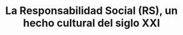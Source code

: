 ---
img : ./img/rsu.webp
title : "La Responsabilidad Social (RS), un hecho cultural del siglo XXI"
company : Fondo Editorial CIB
description : "Un análisis reflexivo del siglo XXI permite caracterizarlo como el siglo de la responsabilidad compartida en relación con el cuidado de la vida, vida en el límite en todos sus niveles, tanto en el caso de los seres humanos frente a los riesgos que amenazan su salud, su libertad y sus posibilidades de supervivencia, igualmente en lo relativo a la violencia y a los obstáculos en la convivencia entre países y culturas, así como también en los desequilibrios que deterioran fuertemente la vida en el planeta, entendido no como escenario de confrontación (mercado global o intereses hegemónicos), sino como casa común. Del mismo modo que el siglo XX, “siglo de la ciencia”, había sido marcado por el papel decisivo y determinante de la ciencia y la tecnología y por el poder que estas pusieron a disposición de los humanos, los avances de las primeras décadas muestran que el presente siglo está signado por la exigencia de la responsabilidad en el uso de dicho poder y la necesidad de una gestión prudente —aunque audaz y disruptiva— de las posibilidades abiertas para la aplicación del conocimiento en favor de la vida."
alt : "La Responsabilidad Social (RS), un hecho cultural del siglo XXI"
url : portafolio/Responsabilidad Social, un hecho cultural del siglo XXI
---